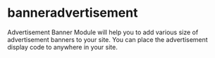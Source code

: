 # banneradvertisement
Advertisement Banner Module will help you to add various size of advertisement banners to your site. You can place the advertisement display code to anywhere in your site.
